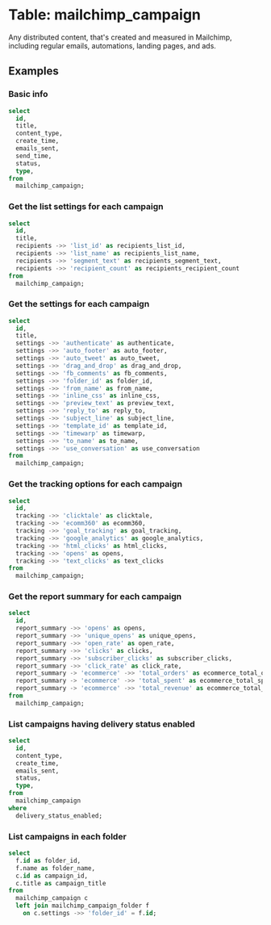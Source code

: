 # Table: mailchimp_campaign

Any distributed content, that's created and measured in Mailchimp, including regular emails, automations, landing pages, and ads.

## Examples

### Basic info

```sql
select
  id,
  title,
  content_type,
  create_time,
  emails_sent,
  send_time,
  status,
  type,
from
  mailchimp_campaign;
```

### Get the list settings for each campaign

```sql
select
  id,
  title,
  recipients ->> 'list_id' as recipients_list_id,
  recipients ->> 'list_name' as recipients_list_name,
  recipients ->> 'segment_text' as recipients_segment_text,
  recipients ->> 'recipient_count' as recipients_recipient_count
from
  mailchimp_campaign;
```

### Get the settings for each campaign

```sql
select
  id,
  title,
  settings ->> 'authenticate' as authenticate,
  settings ->> 'auto_footer' as auto_footer,
  settings ->> 'auto_tweet' as auto_tweet,
  settings ->> 'drag_and_drop' as drag_and_drop,
  settings ->> 'fb_comments' as fb_comments,
  settings ->> 'folder_id' as folder_id,
  settings ->> 'from_name' as from_name,
  settings ->> 'inline_css' as inline_css,
  settings ->> 'preview_text' as preview_text,
  settings ->> 'reply_to' as reply_to,
  settings ->> 'subject_line' as subject_line,
  settings ->> 'template_id' as template_id,
  settings ->> 'timewarp' as timewarp,
  settings ->> 'to_name' as to_name,
  settings ->> 'use_conversation' as use_conversation
from
  mailchimp_campaign;
```

### Get the tracking options for each campaign

```sql
select
  id,
  tracking ->> 'clicktale' as clicktale,
  tracking ->> 'ecomm360' as ecomm360,
  tracking ->> 'goal_tracking' as goal_tracking,
  tracking ->> 'google_analytics' as google_analytics,
  tracking ->> 'html_clicks' as html_clicks,
  tracking ->> 'opens' as opens,
  tracking ->> 'text_clicks' as text_clicks
from
  mailchimp_campaign;
```

### Get the report summary for each campaign

```sql
select
  id,
  report_summary ->> 'opens' as opens,
  report_summary ->> 'unique_opens' as unique_opens,
  report_summary ->> 'open_rate' as open_rate,
  report_summary ->> 'clicks' as clicks,
  report_summary ->> 'subscriber_clicks' as subscriber_clicks,
  report_summary ->> 'click_rate' as click_rate,
  report_summary -> 'ecommerce' ->> 'total_orders' as ecommerce_total_orders,
  report_summary -> 'ecommerce' ->> 'total_spent' as ecommerce_total_spent,
  report_summary -> 'ecommerce' ->> 'total_revenue' as ecommerce_total_revenue
from
  mailchimp_campaign;
```

### List campaigns having delivery status enabled

```sql
select
  id,
  content_type,
  create_time,
  emails_sent,
  status,
  type,
from
  mailchimp_campaign
where
  delivery_status_enabled;
```

### List campaigns in each folder

```sql
select
  f.id as folder_id,
  f.name as folder_name,
  c.id as campaign_id,
  c.title as campaign_title
from
  mailchimp_campaign c
  left join mailchimp_campaign_folder f
    on c.settings ->> 'folder_id' = f.id;
```